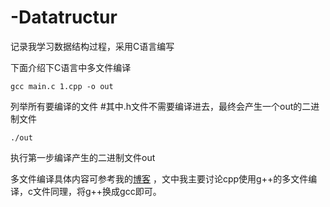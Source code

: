 # -Datatructur
记录我学习数据结构过程，采用C语言编写

下面介绍下C语言中多文件编译

`gcc main.c 1.cpp -o out  `

列举所有要编译的文件 #其中.h文件不需要编译进去，最终会产生一个out的二进制文件

`./out`                                      

 执行第一步编译产生的二进制文件out



多文件编译具体内容可参考我的[博客](https://www.niuboom.cn/index.php/2022/01/14/g%e4%bd%bf%e7%94%a8%e6%8c%87%e5%8d%97/) ，文中我主要讨论cpp使用g++的多文件编译，c文件同理，将g++换成gcc即可。
